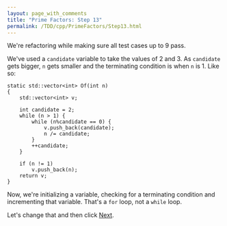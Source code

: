 ```yaml
---
layout: page_with_comments
title: "Prime Factors: Step 13"
permalink: /TDD/cpp/PrimeFactors/Step13.html
---
```


We're refactoring while making sure all test cases up to 9 pass.

We've used a ```candidate``` variable to take the values of 2 and 3. As ```candidate``` gets bigger, ```n``` gets smaller and the terminating condition is when ```n``` is 1.  Like so:

```
static std::vector<int> Of(int n)
{
    std::vector<int> v;

    int candidate = 2;
    while (n > 1) {
        while (n%candidate == 0) {
            v.push_back(candidate);
            n /= candidate;
        }
        ++candidate;
    }

    if (n != 1)
        v.push_back(n);
    return v;
}
```

Now, we're initializing a variable, checking for a terminating condition and incrementing that variable.  That's a ```for``` loop, not a ```while``` loop.

Let's change that and then click [Next](Step14.html).
